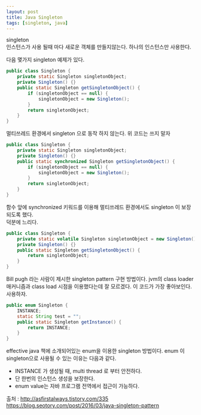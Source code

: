 ```yaml
---
layout: post
title: Java Singleton
tags: [singleton, java]
---
```




singleton  
인스턴스가 사용 될때 마다 새로운 객체를 만들지않는다. 하나의 인스턴스만 사용한다.  
  
다음 몇가지 singleton 예제가 있다.

```java
public class Singleton {
	private static Singleton singletonObject;
	private Singleton() {}
	public static Singleton getSingletonObject() {
		if (singletonObject == null) {
			singletonObject = new Singleton();
		}
		return singletonObject;
	}
}
```
멀티쓰레드 환경에서 singleton 으로 동작 하지 않는다. 위 코드는 쓰지 말자

```java
public class Singleton {
	private static Singleton singletonObject;
	private Singleton() {}
	public static synchronized Singleton getSingletonObject() {
		if (singletonObject == null) {
			singletonObject = new Singleton();
		}
		return singletonObject;
	}
}
```
함수 앞에 synchronized 키워드를 이용해 멀티쓰레드 환경에서도 singleton 이 보장 되도록 했다.  
덕분에 느리다.

```java
public class Singleton {
	private static volatile Singleton singletonObject = new Singleton();
	private Singleton() {}
	public static Singleton getSingletonObject() {
		return singletonObject;
	}
}
```
Bill pugh 라는 사람이 제시한 singleton pattern 구현 방법이다. jvm의 class loader 매커니즘과 class load 시점을 이용했다는데 잘 모르겠다.
이 코드가 가장 좋아보인다. 사용하자.

```java
public enum Singleton {
	INSTANCE;
	static String test = "";
	public static Singleton getInstance() {
		return INSTANCE;
	}
}
```
effective java 책에 소개되어있는 enum을 이용한 singleton 방법이다.
enum 이 singleton으로 사용될 수 있는 이유는 다음과 같다.
* INSTANCE 가 생성될 때, multi thread 로 부터 안전하다.
* 단 한번의 인스턴스 생성을 보장한다.
* enum value는 자바 프로그램 전역에서 접근이 가능하다.

출처 : http://asfirstalways.tistory.com/335
https://blog.seotory.com/post/2016/03/java-singleton-pattern
